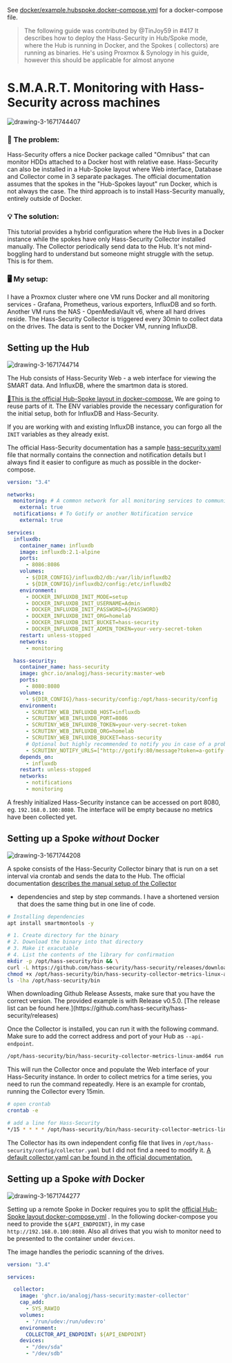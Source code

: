 >
See [docker/example.hubspoke.docker-compose.yml](https://github.com/hass-security/hass-security/blob/master/docker/example.hubspoke.docker-compose.yml)
for a docker-compose file.

> The following guide was contributed by @TinJoy59 in #417
> It describes how to deploy the Hass-Security in Hub/Spoke mode, where the Hub is running in Docker, and the Spokes (
> collectors) are running as binaries.
> He's using Proxmox & Synology in his guide, however this should be applicable for almost anyone

# S.M.A.R.T. Monitoring with Hass-Security across machines

![drawing-3-1671744407](https://user-images.githubusercontent.com/86809766/209230023-bf1ef9f8-65c4-454e-9e1a-be1293cd737e.png)

### 🤔 The problem:

Hass-Security offers a nice Docker package called "Omnibus" that can monitor HDDs attached to a Docker host with relative
ease. Hass-Security can also be installed in a Hub-Spoke layout where Web interface, Database and Collector come in 3
separate packages. The official documentation assumes that the spokes in the "Hub-Spokes layout" run Docker, which is
not always the case. The third approach is to install Hass-Security manually, entirely outside of Docker.

### 💡 The solution:

This tutorial provides a hybrid configuration where the Hub lives in a Docker instance while the spokes have only
Hass-Security Collector installed manually. The Collector periodically send data to the Hub. It's not mind-boggling hard to
understand but someone might struggle with the setup. This is for them.

### 🖥️ My setup:

I have a Proxmox cluster where one VM runs Docker and all monitoring services - Grafana, Prometheus, various exporters,
InfluxDB and so forth. Another VM runs the NAS - OpenMediaVault v6, where all hard drives reside. The Hass-Security Collector
is triggered every 30min to collect data on the drives. The data is sent to the Docker VM, running InfluxDB.

## Setting up the Hub

![drawing-3-1671744714](https://user-images.githubusercontent.com/86809766/209230113-c954d834-521b-4555-bcd2-eb6b80f343be.png)

The Hub consists of Hass-Security Web - a web interface for viewing the SMART data. And InfluxDB, where the smartmon data is
stored.

[🔗This is the official Hub-Spoke layout in docker-compose.](https://github.com/hass-security/hass-security/blob/master/docker/example.hubspoke.docker-compose.yml)
We are going to reuse parts of it. The ENV variables provide the necessary configuration for the initial setup, both for
InfluxDB and Hass-Security.

If you are working with and existing InfluxDB instance, you can forgo all the `INIT` variables as they already exist.

The official Hass-Security documentation has a
sample [hass-security.yaml ](https://github.com/hass-security/hass-security/blob/master/example.hass-security.yaml)file that normally
contains the connection and notification details but I always find it easier to configure as much as possible in the
docker-compose.

```yaml
version: "3.4"

networks:
  monitoring: # A common network for all monitoring services to communicate into
    external: true
  notifications: # To Gotify or another Notification service
    external: true

services:
  influxdb:
    container_name: influxdb
    image: influxdb:2.1-alpine
    ports:
      - 8086:8086
    volumes:
      - ${DIR_CONFIG}/influxdb2/db:/var/lib/influxdb2
      - ${DIR_CONFIG}/influxdb2/config:/etc/influxdb2
    environment:
      - DOCKER_INFLUXDB_INIT_MODE=setup
      - DOCKER_INFLUXDB_INIT_USERNAME=Admin
      - DOCKER_INFLUXDB_INIT_PASSWORD=${PASSWORD}
      - DOCKER_INFLUXDB_INIT_ORG=homelab
      - DOCKER_INFLUXDB_INIT_BUCKET=hass-security
      - DOCKER_INFLUXDB_INIT_ADMIN_TOKEN=your-very-secret-token
    restart: unless-stopped
    networks:
      - monitoring

  hass-security:
    container_name: hass-security
    image: ghcr.io/analogj/hass-security:master-web
    ports:
      - 8080:8080
    volumes:
      - ${DIR_CONFIG}/hass-security/config:/opt/hass-security/config
    environment:
      - SCRUTINY_WEB_INFLUXDB_HOST=influxdb
      - SCRUTINY_WEB_INFLUXDB_PORT=8086
      - SCRUTINY_WEB_INFLUXDB_TOKEN=your-very-secret-token
      - SCRUTINY_WEB_INFLUXDB_ORG=homelab
      - SCRUTINY_WEB_INFLUXDB_BUCKET=hass-security
      # Optional but highly recommended to notify you in case of a problem
      - SCRUTINY_NOTIFY_URLS=["http://gotify:80/message?token=a-gotify-token"]
    depends_on:
      - influxdb
    restart: unless-stopped
    networks:
      - notifications
      - monitoring
```

A freshly initialized Hass-Security instance can be accessed on port 8080, eg. `192.168.0.100:8080`. The interface will be
empty because no metrics have been collected yet.

## Setting up a Spoke ***without*** Docker

![drawing-3-1671744208](https://user-images.githubusercontent.com/86809766/209230155-386a8644-b506-497f-8245-0d24e15c9063.png)

A spoke consists of the Hass-Security Collector binary that is run on a set interval via crontab and sends the data to the
Hub. The official
documentation [describes the manual setup of the Collector](https://github.com/hass-security/hass-security/blob/master/docs/INSTALL_MANUAL.md#collector)
- dependencies and step by step commands. I have a shortened version that does the same thing but in one line of code.

```bash
# Installing dependencies
apt install smartmontools -y 

# 1. Create directory for the binary
# 2. Download the binary into that directory
# 3. Make it exacutable
# 4. List the contents of the library for confirmation
mkdir -p /opt/hass-security/bin && \
curl -L https://github.com/hass-security/hass-security/releases/download/v0.8.1/hass-security-collector-metrics-linux-amd64 > /opt/hass-security/bin/hass-security-collector-metrics-linux-amd64 && \
chmod +x /opt/hass-security/bin/hass-security-collector-metrics-linux-amd64 && \
ls -lha /opt/hass-security/bin
```

<p class="callout warning">When downloading Github Release Assests, make sure that you have the correct version. The provided example is with Release v0.5.0. [The release list can be found here.](https://github.com/hass-security/hass-security/releases) </p>

Once the Collector is installed, you can run it with the following command. Make sure to add the correct address and
port of your Hub as `--api-endpoint`.

```bash
/opt/hass-security/bin/hass-security-collector-metrics-linux-amd64 run --api-endpoint "http://192.168.0.100:8080"
```

This will run the Collector once and populate the Web interface of your Hass-Security instance. In order to collect metrics
for a time series, you need to run the command repeatedly. Here is an example for crontab, running the Collector every
15min.

```bash
# open crontab
crontab -e

# add a line for Hass-Security
*/15 * * * * /opt/hass-security/bin/hass-security-collector-metrics-linux-amd64 run --api-endpoint "http://192.168.0.100:8080"
```

The Collector has its own independent config file that lives in `/opt/hass-security/config/collector.yaml` but I did not find
a need to modify
it. [A default collector.yaml can be found in the official documentation.](https://github.com/hass-security/hass-security/blob/master/example.collector.yaml)

## Setting up a Spoke ***with*** Docker

![drawing-3-1671744277](https://user-images.githubusercontent.com/86809766/209230176-87c9e55a-4e3e-4f5f-9609-335d41529f3d.png)

Setting up a remote Spoke in Docker requires you to split
the [official Hub-Spoke layout docker-compose.yml](https://github.com/hass-security/hass-security/blob/master/docker/example.hubspoke.docker-compose.yml)
. In the following docker-compose you need to provide the `${API_ENDPOINT}`, in my case `http://192.168.0.100:8080`.
Also all drives that you wish to monitor need to be presented to the container under `devices`.

The image handles the periodic scanning of the drives.

```yaml
version: "3.4"

services:

  collector:
    image: 'ghcr.io/analogj/hass-security:master-collector'
    cap_add:
      - SYS_RAWIO
    volumes:
      - '/run/udev:/run/udev:ro'
    environment:
      COLLECTOR_API_ENDPOINT: ${API_ENDPOINT}
    devices:
      - "/dev/sda"
      - "/dev/sdb"
```
